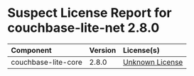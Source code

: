 
Suspect License Report for couchbase-lite-net 2.8.0
===================================================

|Component|Version|License(s)|
| :--- | :--- | :--- |
|couchbase-lite-core|2.8.0|[Unknown License](../../license-data/00000000-0010-0000-0000-000000000000.txt)|
